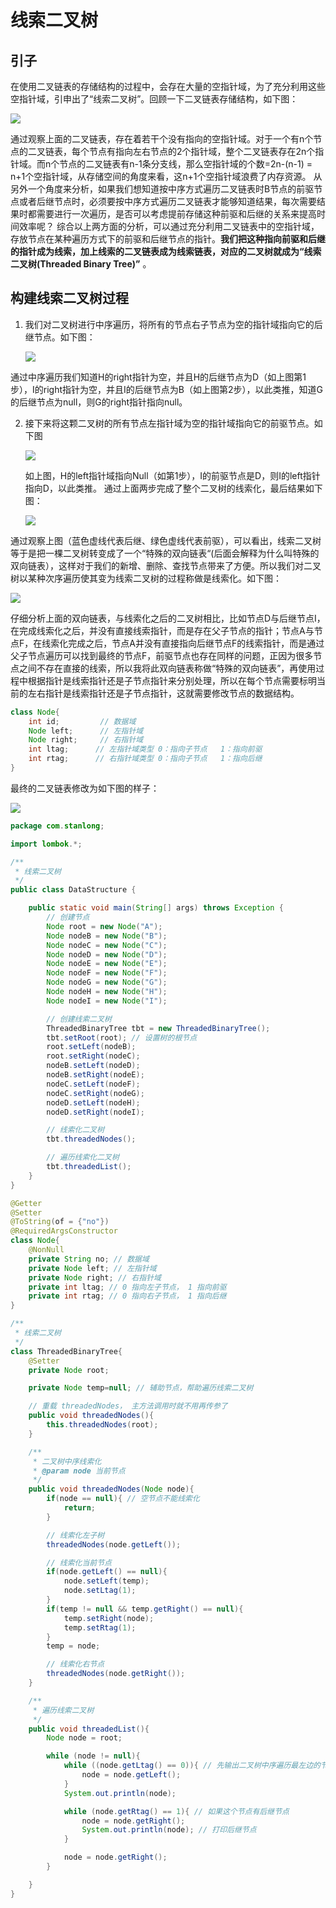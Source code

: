 # 线索二叉树

## 引子

在使用二叉链表的存储结构的过程中，会存在大量的空指针域，为了充分利用这些空指针域，引申出了“线索二叉树”。回顾一下二叉链表存储结构，如下图：

![](.././doc/15.png)

通过观察上面的二叉链表，存在着若干个没有指向的空指针域。对于一个有n个节点的二叉链表，每个节点有指向左右节点的2个指针域，整个二叉链表存在2n个指针域。而n个节点的二叉链表有n-1条分支线，那么空指针域的个数=2n-(n-1) = n+1个空指针域，从存储空间的角度来看，这n+1个空指针域浪费了内存资源。 
   从另外一个角度来分析，如果我们想知道按中序方式遍历二叉链表时B节点的前驱节点或者后继节点时，必须要按中序方式遍历二叉链表才能够知道结果，每次需要结果时都需要进行一次遍历，是否可以考虑提前存储这种前驱和后继的关系来提高时间效率呢？ 
   综合以上两方面的分析，可以通过充分利用二叉链表中的空指针域，存放节点在某种遍历方式下的前驱和后继节点的指针。**我们把这种指向前驱和后继的指针成为线索，加上线索的二叉链表成为线索链表，对应的二叉树就成为“线索二叉树(Threaded Binary Tree)”** 。

## 构建线索二叉树过程

1. 我们对二叉树进行中序遍历，将所有的节点右子节点为空的指针域指向它的后继节点。如下图： 

   ![](.././doc/16.png)

通过中序遍历我们知道H的right指针为空，并且H的后继节点为D（如上图第1步），I的right指针为空，并且I的后继节点为B（如上图第2步），以此类推，知道G的后继节点为null，则G的right指针指向null。

2. 接下来将这颗二叉树的所有节点左指针域为空的指针域指向它的前驱节点。如下图

   ![](.././doc/17.png)

   如上图，H的left指针域指向Null（如第1步），I的前驱节点是D，则I的left指针指向D，以此类推。 通过上面两步完成了整个二叉树的线索化，最后结果如下图：

   ![](.././doc/18.png)

通过观察上图（蓝色虚线代表后继、绿色虚线代表前驱），可以看出，线索二叉树等于是把一棵二叉树转变成了一个“特殊的双向链表“(后面会解释为什么叫特殊的双向链表），这样对于我们的新增、删除、查找节点带来了方便。所以我们对二叉树以某种次序遍历使其变为线索二叉树的过程称做是线索化。如下图： 

![](.././doc/19.png)

仔细分析上面的双向链表，与线索化之后的二叉树相比，比如节点D与后继节点I，在完成线索化之后，并没有直接线索指针，而是存在父子节点的指针；节点A与节点F，在线索化完成之后，节点A并没有直接指向后继节点F的线索指针，而是通过父子节点遍历可以找到最终的节点F，前驱节点也存在同样的问题，正因为很多节点之间不存在直接的线索，所以我将此双向链表称做“特殊的双向链表”，再使用过程中根据指针是线索指针还是子节点指针来分别处理，所以在每个节点需要标明当前的左右指针是线索指针还是子节点指针，这就需要修改节点的数据结构。

```java
class Node{
    int id;         // 数据域
    Node left;      // 左指针域
    Node right;     // 右指针域
    int ltag;      // 左指针域类型 0：指向子节点   1：指向前驱
    int rtag;      // 右指针域类型 0：指向子节点   1：指向后继
}
```

最终的二叉链表修改为如下图的样子：

![](.././doc/20.png)

```java
package com.stanlong;

import lombok.*;

/**
 * 线索二叉树
 */
public class DataStructure {

    public static void main(String[] args) throws Exception {
        // 创建节点
        Node root = new Node("A");
        Node nodeB = new Node("B");
        Node nodeC = new Node("C");
        Node nodeD = new Node("D");
        Node nodeE = new Node("E");
        Node nodeF = new Node("F");
        Node nodeG = new Node("G");
        Node nodeH = new Node("H");
        Node nodeI = new Node("I");

        // 创建线索二叉树
        ThreadedBinaryTree tbt = new ThreadedBinaryTree();
        tbt.setRoot(root); // 设置树的根节点
        root.setLeft(nodeB);
        root.setRight(nodeC);
        nodeB.setLeft(nodeD);
        nodeB.setRight(nodeE);
        nodeC.setLeft(nodeF);
        nodeC.setRight(nodeG);
        nodeD.setLeft(nodeH);
        nodeD.setRight(nodeI);

        // 线索化二叉树
        tbt.threadedNodes();

        // 遍历线索化二叉树
        tbt.threadedList();
    }
}

@Getter
@Setter
@ToString(of = {"no"})
@RequiredArgsConstructor
class Node{
    @NonNull
    private String no; // 数据域
    private Node left; // 左指针域
    private Node right; // 右指针域
    private int ltag; // 0 指向左子节点， 1 指向前驱
    private int rtag; // 0 指向右子节点， 1 指向后继
}

/**
 * 线索二叉树
 */
class ThreadedBinaryTree{
    @Setter
    private Node root;

    private Node temp=null; // 辅助节点，帮助遍历线索二叉树

    // 重载 threadedNodes， 主方法调用时就不用再传参了
    public void threadedNodes(){
        this.threadedNodes(root);
    }

    /**
     * 二叉树中序线索化
     * @param node 当前节点
     */
    public void threadedNodes(Node node){
        if(node == null){ // 空节点不能线索化
            return;
        }

        // 线索化左子树
        threadedNodes(node.getLeft());

        // 线索化当前节点
        if(node.getLeft() == null){
            node.setLeft(temp);
            node.setLtag(1);
        }
        if(temp != null && temp.getRight() == null){
            temp.setRight(node);
            temp.setRtag(1);
        }
        temp = node;

        // 线索化右节点
        threadedNodes(node.getRight());
    }

    /**
     * 遍历线索二叉树
     */
    public void threadedList(){
        Node node = root;

        while (node != null){
            while ((node.getLtag() == 0)){ // 先输出二叉树中序遍历最左边的节点
                node = node.getLeft();
            }
            System.out.println(node);

            while (node.getRtag() == 1){ // 如果这个节点有后继节点
                node = node.getRight();
                System.out.println(node); // 打印后继节点
            }

            node = node.getRight();
        }

    }
}
```


